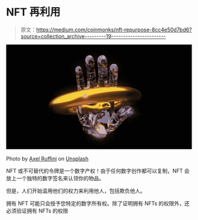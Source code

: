 # NFT 再利用

> 原文：<https://medium.com/coinmonks/nft-repurpose-8cc4e50d7bd6?source=collection_archive---------19----------------------->

![](img/e14377a407a88e34e18e2a22b8187b86.png)

Photo by [Axel Ruffini](https://unsplash.com/es/@4xel?utm_source=medium&utm_medium=referral) on [Unsplash](https://unsplash.com?utm_source=medium&utm_medium=referral)

NFT 或不可替代的令牌是一个数字产权！由于任何数字创作都可以复制，NFT 会放上一个独特的数字签名来认领你的物品。

但是，人们开始滥用他们的权力来利用他人，包括欺负他人。

拥有 NFT 可能只会授予您特定的数字所有权。除了证明拥有 NFTs 的权限外，还必须验证拥有 NFTs 的权限